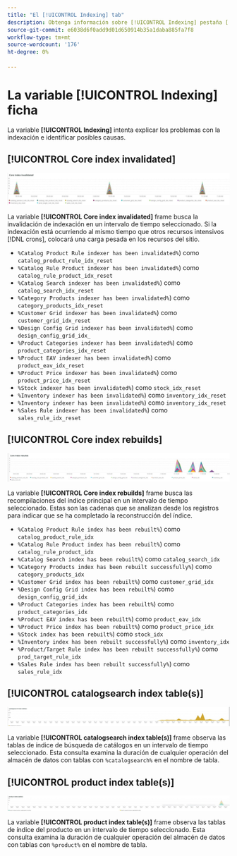 ```yaml
---
title: "El [!UICONTROL Indexing] tab"
description: Obtenga información sobre [!UICONTROL Indexing] pestaña [!DNL Observation for Adobe Commerce].
source-git-commit: e6038d6f0add9d01d650914b35a1daba885fa7f8
workflow-type: tm+mt
source-wordcount: '176'
ht-degree: 0%

---
```


# La variable [!UICONTROL Indexing] ficha

La variable **[!UICONTROL Indexing]** intenta explicar los problemas con la indexación e identificar posibles causas.

## [!UICONTROL Core index invalidated]

![Índice principal no válido](../../assets/tools/observation-for-adobe-commerce/indexing-tab-1.jpg)

La variable **[!UICONTROL Core index invalidated]** frame busca la invalidación de indexación en un intervalo de tiempo seleccionado. Si la indexación está ocurriendo al mismo tiempo que otros recursos intensivos [!DNL crons], colocará una carga pesada en los recursos del sitio.

* `%Catalog Product Rule indexer has been invalidated%`) como `catalog_product_rule_idx_reset`
* `%Catalog Rule Product indexer has been invalidated%`) como `catalog_rule_product_idx_reset`
* `%Catalog Search indexer has been invalidated%`) como `catalog_search_idx_reset`
* `%Category Products indexer has been invalidated%`) como `category_products_idx_reset`
* `%Customer Grid indexer has been invalidated%`) como `customer_grid_idx_reset`
* `%Design Config Grid indexer has been invalidated%`) como `design_config_grid_idx_`
* `%Product Categories indexer has been invalidated%`) como `product_categories_idx_reset`
* `%Product EAV indexer has been invalidated%`) como `product_eav_idx_reset`
* `%Product Price indexer has been invalidated%`) como `product_price_idx_reset`
* `%Stock indexer has been invalidated%`) como `stock_idx_reset`
* `%Inventory indexer has been invalidated%`) como `inventory_idx_reset`
* `%Inventory indexer has been invalidated%`) como `inventory_idx_reset`
* `%Sales Rule indexer has been invalidated%`) como `sales_rule_idx_reset`

## [!UICONTROL Core index rebuilds]

![Reconversión del índice principal](../../assets/tools/observation-for-adobe-commerce/indexing-tab-2.jpg)

La variable **[!UICONTROL Core index rebuilds]** frame busca las recompilaciones del índice principal en un intervalo de tiempo seleccionado. Estas son las cadenas que se analizan desde los registros para indicar que se ha completado la reconstrucción del índice.

* `%Catalog Product Rule index has been rebuilt%`) como `catalog_product_rule_idx`
* `%Catalog Rule Product index has been rebuilt%`) como `catalog_rule_product_idx`
* `%Catalog Search index has been rebuilt%`) como `catalog_search_idx`
* `%Category Products index has been rebuilt successfully%`) como `category_products_idx`
* `%Customer Grid index has been rebuilt%`) como `customer_grid_idx`
* `%Design Config Grid index has been rebuilt%`) como `design_config_grid_idx`
* `%Product Categories index has been rebuilt%`) como `product_categories_idx`
* `%Product EAV index has been rebuilt%`) como `product_eav_idx`
* `%Product Price index has been rebuilt%`) como `product_price_idx`
* `%Stock index has been rebuilt%`) como `stock_idx`
* `%Inventory index has been rebuilt successfully%`) como `inventory_idx`
* `%Product/Target Rule index has been rebuilt successfully%`) como `prod_target_rule_idx`
* `%Sales Rule index has been rebuilt successfully%`) como `sales_rule_idx`


## [!UICONTROL catalogsearch index table(s)]

![tablas de índice catalogsearch](../../assets/tools/observation-for-adobe-commerce/indexing-tab-3.jpg)

La variable **[!UICONTROL catalogsearch index table(s)]** frame observa las tablas de índice de búsqueda de catálogos en un intervalo de tiempo seleccionado. Esta consulta examina la duración de cualquier operación del almacén de datos con tablas con `%catalogsearch%` en el nombre de tabla.

## [!UICONTROL product index table(s)]

![tablas de índice de productos](../../assets/tools/observation-for-adobe-commerce/indexing-tab-4.jpg)

La variable **[!UICONTROL product index table(s)]** frame observa las tablas de índice del producto en un intervalo de tiempo seleccionado. Esta consulta examina la duración de cualquier operación del almacén de datos con tablas con `%product%` en el nombre de tabla.
